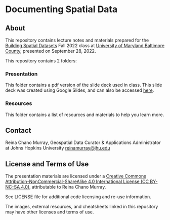 # Documenting Spatial Data

## About
This repository contains lecture notes and materials prepared for the [Building Spatial Datasets](https://elipousson.github.io/bldgspatialdata/) Fall 2022 class at [University of Maryland Baltimore County](https://umbc.edu/), presented on September 28, 2022.

This repository contains 2 folders:

### Presentation
This folder contains a pdf version of the slide deck used in class. This slide deck was created using Google Slides, and can also be accessed [here](https://docs.google.com/presentation/d/1DF_OJP-wvxcUPL1Lbo7egtdoYUqEsdkLqd797zGAiq0/edit?usp=sharing).

### Resources
This folder contains a list of resources and materials to help you learn more.

## Contact
Reina Chano Murray, Geospatial Data Curator & Applications Administrator at Johns Hopkins University
reinamurray@jhu.edu

## License and Terms of Use
The presentation materials are licensed under a [Creative Commons Attribution-NonCommercial-ShareAlike 4.0 International License (CC BY-NC-SA 4.0)](https://creativecommons.org/licenses/by-nc-sa/4.0/), attributable to Reina Chano Murray.

See LICENSE file for additional code licensing and re-use information.   

The images, external resources, and cheatsheets linked in this repository may have other licenses and terms of use.
